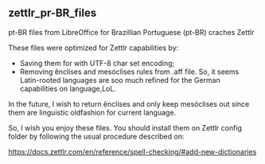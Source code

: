 ## zettlr_pr-BR_files
pt-BR files from LibreOffice for Brazillian Portuguese (pt-BR) craches Zettlr

These files were optimized for Zettlr capabilities by:
* Saving them for with UTF-8 char set encoding;
* Removing ênclises and mesóclises rules from .aff file.
So, it seems Latin-rooted languages are soo much refined for the German capabilities on language,LoL.

In the future, I wish to return ênclises and only keep mesóclises out since them are linguistic oldfashion for current language.

So, I wish you enjoy these files. You should install them on Zettlr config folder by following the usual procedure described on:

https://docs.zettlr.com/en/reference/spell-checking/#add-new-dictionaries

